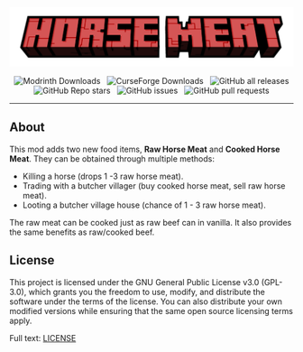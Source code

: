 ![HorseMeat](.github/horse_meat_gh_banner.png)

<div align="center">
    <img alt="Modrinth Downloads" src="https://img.shields.io/modrinth/dt/O5lQhQvH?logo=modrinth&color=%231bd96a&link=https%3A%2F%2Fmodrinth.com%2Fmod%2Fhorse-meat">
    &nbsp;
    <img alt="CurseForge Downloads" src="https://img.shields.io/curseforge/dt/906067?logo=curseforge&color=%23f16436">
    &nbsp;
    <img alt="GitHub all releases" src="https://img.shields.io/github/downloads/seaneoo/HorseMeat/total?logo=github&color=%23fff">
    <br/>
    <img alt="GitHub Repo stars" src="https://img.shields.io/github/stars/seaneoo/HorseMeat">
    &nbsp;
    <img alt="GitHub issues" src="https://img.shields.io/github/issues/seaneoo/HorseMeat">
    &nbsp;
    <img alt="GitHub pull requests" src="https://img.shields.io/github/issues-pr/seaneoo/HorseMeat">
</div>

---

## About

This mod adds two new food items, **Raw Horse Meat** and **Cooked Horse Meat**. They can be obtained through multiple
methods:

- Killing a horse (drops 1 -3 raw horse meat).
- Trading with a butcher villager (buy cooked horse meat, sell raw horse meat).
- Looting a butcher village house (chance of 1 - 3 raw horse meat).

The raw meat can be cooked just as raw beef can in vanilla. It also provides the same benefits as raw/cooked beef.

## License

This project is licensed under the GNU General Public License v3.0 (GPL-3.0), which grants you the freedom to use,
modify, and distribute the software under the terms of the license. You can also distribute your own modified versions
while ensuring that the same open source licensing terms apply.

Full text: [LICENSE](LICENSE)